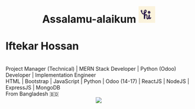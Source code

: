<h1 align="center">
    Assalamu-alaikum  <a href="#"><img src="hi.gif" width="45px" height="45px"/> <br> </a> 
  </h1>
  
  <h3 align="center"> <h1>Iftekar Hossan</h1> <br> Project Manager (Technical) | MERN Stack Developer | Python (Odoo) Developer | Implementation Engineer <br>  HTML | Bootstrap | JavaScript | Python | Odoo (14-17) | ReactJS | NodeJS | ExpressJS | MongoDB <br/>From Bangladesh 🇧🇩</h3>
  

  
  
  
  
  <div align="center">
    <a href="#"><img src="https://media.giphy.com/media/vmGjjH1XOjViEfbBfZ/giphy.gif" width="128"></a>
  </div>
  

  
  
